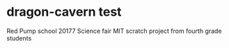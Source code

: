 # dragon-cavern test
Red Pump school 20177 Science fair MIT scratch project from fourth grade students
